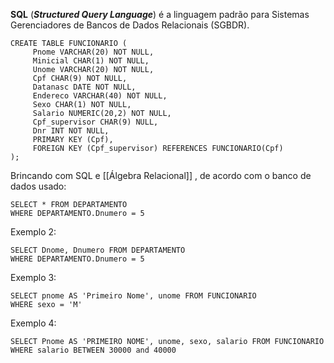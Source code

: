 **SQL** (**_Structured Query Language_**) é a linguagem padrão para Sistemas Gerenciadores de Bancos de Dados Relacionais (SGBDR).

	CREATE TABLE FUNCIONARIO ( 
	     Pnome VARCHAR(20) NOT NULL,
	     Minicial CHAR(1) NOT NULL,  
	     Unome VARCHAR(20) NOT NULL,  
	     Cpf CHAR(9) NOT NULL,  
	     Datanasc DATE NOT NULL,  
	     Endereco VARCHAR(40) NOT NULL,  
	     Sexo CHAR(1) NOT NULL,  
	     Salario NUMERIC(20,2) NOT NULL,  
	     Cpf_supervisor CHAR(9) NULL,  
	     Dnr INT NOT NULL,  
	     PRIMARY KEY (Cpf),  
	     FOREIGN KEY (Cpf_supervisor) REFERENCES FUNCIONARIO(Cpf)  
	);

Brincando com SQL e [[Álgebra Relacional]] , de acordo com o banco de dados usado:

	SELECT * FROM DEPARTAMENTO 
	WHERE DEPARTAMENTO.Dnumero = 5

Exemplo 2:

	SELECT Dnome, Dnumero FROM DEPARTAMENTO 
	WHERE DEPARTAMENTO.Dnumero = 5

Exemplo 3:

	SELECT pnome AS 'Primeiro Nome', unome FROM FUNCIONARIO
	WHERE sexo = 'M'

Exemplo 4:

	SELECT Pnome AS 'PRIMEIRO NOME', unome, sexo, salario FROM FUNCIONARIO
	WHERE salario BETWEEN 30000 and 40000

